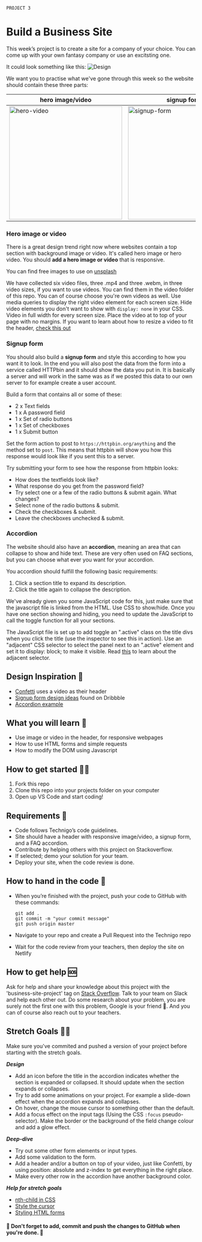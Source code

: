 `PROJECT 3`

# Build a Business Site

This week’s project is to create a site for a company of your choice. You can come up with your own fantasy company or use an excitsting one.

It could look something like this:
![Design](https://github.com/Technigo/project-3/blob/master/business-web.png)

We want you to practise what we've gone through this week so the website should contain these three parts:

| hero image/video | signup form | accordion |
|---------|---------|---------|
| <img src="https://github.com/Technigo/project-3/blob/master/hero-video.png" alt="hero-video" width="300"/> | <img src="https://github.com/Technigo/project-3/blob/master/sign-up.png" alt="signup-form" width="300"/> | <img src="https://github.com/Technigo/project-3/blob/master/FAQ-design.png" alt="FAQ-accordion" width="300"/> |



### Hero image or video
There is a great design trend right now where websites contain a top section with background image or video. It's called hero image or hero video. You should **add a hero image or video** that is responsive.

You can find free images to use on [unsplash](https://unsplash.com/)

We have collected six video files, three .mp4 and three .webm, in three video sizes, if you want to use videos. You can find them in the video folder of this repo. You can of course choose you're own videos as well. Use media queries to display the right video element for each screen size. Hide video elements you don't want to show with `display: none` in your CSS. Video in full width for every screen size. Place the video at to top of your page with no margins. If you want to learn about how to resize a video to fit the header, [check this out](https://www.w3schools.com/css/css3_object-fit.asp)

### Signup form
You should also build a **signup form** and style this according to how you want it to look. In the end you will also post the data from the form into a service called HTTPbin and it should show the data you put in. It is basically a server and will work in the same was as if we posted this data to our own server to for example create a user account.

Build a form that contains all or some of these:

- 2 x Text fields
- 1 x A password field
- 1 x Set of radio buttons
- 1 x Set of checkboxes
- 1 x Submit button

Set the form action to post to `https://httpbin.org/anything` and the method set to `post`. This means that httpbin will show you how this response would look like if you sent this to a server.

Try submitting your form to see how the response from httpbin looks:

- How does the textfields look like?
- What response do you get from the password field?
- Try select one or a few of the radio buttons & submit again. What changes?
- Select none of the radio buttons & submit.
- Check the checkboxes & submit.
- Leave the checkboxes unchecked & submit.

### Accordion
The website should also have an **accordion**, meaning an area that can collapse to show and hide text. These are very often used on FAQ sections, but you can choose what ever you want for your accordion.

You accordion should fulfill the following basic requirements:

1. Click a section title to expand its description.
2. Click the title again to collapse the description.

We've already given you some JavaScript code for this, just make sure that the javascript file is linked from the HTML. Use CSS to show/hide.
Once you have one section showing and hiding, you need to update the JavaScript to call the toggle function for all your sections.

The JavaScript file is set up to add toggle an ".active" class on the title divs when you click the title (use the inspector to see this in action). Use an "adjacent" CSS selector to select the panel next to an ".active" element and set it to display: block; to make it visible. Read [this](https://developer.mozilla.org/en-US/docs/Web/CSS/Adjacent_sibling_combinator) to learn about the adjacent selector.

## Design Inspiration 🎨

- [Confetti](https://confetti.events/en/) uses a video as their header
- [Signup form design ideas](https://dribbble.com/search?q=signup+form) found on Dribbble
- [Accordion example](https://www.beatsbydre.com/uk/support)

## What you will learn 🧠

- Use image or video in the header, for responsive webpages
- How to use HTML forms and simple requests
- How to modify the DOM using Javascript

## How to get started 💪🏼

1. Fork this repo
2. Clone this repo into your projects folder on your computer
3. Open up VS Code and start coding!

## Requirements 🧪

- Code follows Technigo’s code guidelines.
- Site should have a header with responsive image/video, a signup form, and a FAQ accordion.
- Contribute by helping others with this project on Stackoverflow.
- If selected; demo your solution for your team.
- Deploy your site, when the code review is done.

## How to hand in the code 🎯

- When you’re finished with the project, push your code to GitHub with these commands:

  ```
  git add .
  git commit -m "your commit message"
  git push origin master
  ```

- Navigate to your repo and create a Pull Request into the Technigo repo
- Wait for the code review from your teachers, then deploy the site on Netlify

## How to get help 🆘

Ask for help and share your knowledge about this project with the 'business-site-project' tag on [Stack Overflow](https://stackoverflow.com/c/technigo/questions). Talk to your team on Slack and help each other out. Do some research about your problem, you are surely not the first one with this problem, Google is your friend 🙂. And you can of course also reach out to your teachers.

## Stretch Goals 🏃‍♂

Make sure you've commited and pushed a version of your project before starting with the stretch goals.

**_Design_**

- Add an icon before the title in the accordion indicates whether the section is expanded or collapsed. It should update when the section expands or collapses.
- Try to add some animations on your project. For example a slide-down effect when the accordion expands and collapses.
- On hover, change the mouse cursor to something other than the default.
- Add a focus effect on the input tags (Using the CSS `:focus` pseudo-selector). Make the border or the background of the field change colour and add a glow effect.

**_Deep-dive_**

- Try out some other form elements or input types.
- Add some validation to the form.
- Add a header and/or a button on top of your video, just like Confetti, by using position: absolute and z-index to get everything in the right place.
- Make every other row in the accordion have another background color.

**_Help for stretch goals_**

- [nth-child in CSS](https://developer.mozilla.org/en-US/docs/Web/CSS/%3Anth-child)
- [Style the cursor](https://developer.mozilla.org/en-US/docs/Web/CSS/cursor)
- [Styling HTML forms](https://developer.mozilla.org/en-US/docs/Learn/HTML/Forms/Styling_HTML_forms)

#### 🚨 Don't forget to add, commit and push the changes to GitHub when you're done. 🏁
